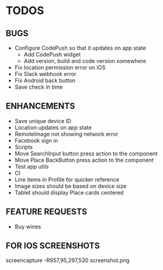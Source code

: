 # TODOS

## BUGS

- Configure CodePush so that it updates on app state
  - Add CodePush widget
  - Add version, build and code version somewhere
- Fix location permission error on iOS
- Fix Slack webhook error
- Fix Android back button
- Save check in time

## ENHANCEMENTS

- Save unique device ID
- Location updates on app state
- RemoteImage not showing network error
- Facebook sign in
- Scripts
- Move SearchInput button press action to the component
- Move Place BackButton press action to the component
- Test app utils
- CI
- Line items in Profile for quicker reference
- Image sizes should be based on device size
- Tablet should display Place cards centered

## FEATURE REQUESTS

- Buy wines

## FOR IOS SCREENSHOTS

screencapture -R957,95,297,530 screenshot.png
